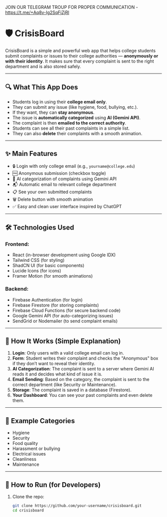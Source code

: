 JOIN OUR TELEGRAM TROUP FOR PROPER COMMUNICATION - https://t.me/+Aq8v-Ig2SqFjZjRl

# 🛡️ CrisisBoard

CrisisBoard is a simple and powerful web app that helps college students submit complaints or issues to their college authorities — **anonymously or with their identity**. It makes sure that every complaint is sent to the right department and is also stored safely.

---

## 🔍 What This App Does

- Students log in using their **college email only**.
- They can submit any issue (like hygiene, food, bullying, etc.).
- If they want, they can **stay anonymous**.
- The issue is **automatically categorized** using **AI (Gemini API)**.
- The complaint is then **emailed to the correct authority**.
- Students can see all their past complaints in a simple list.
- They can also **delete** their complaints with a smooth animation.

---

## ✨ Main Features

- 🔒 Login with only college email (e.g., `yourname@college.edu`)
- 🆓 Anonymous submission (checkbox toggle)
- 🧠 AI categorization of complaints using Gemini API
- 📬 Automatic email to relevant college department
- 📋 See your own submitted complaints
- 🗑️ Delete button with smooth animation
- ✅ Easy and clean user interface inspired by ChatGPT

---

## 🛠️ Technologies Used

### Frontend:
- React (in-browser development using Google IDX)
- Tailwind CSS (for styling)
- ShadCN UI (for basic components)
- Lucide Icons (for icons)
- Framer Motion (for smooth animations)

### Backend:
- Firebase Authentication (for login)
- Firebase Firestore (for storing complaints)
- Firebase Cloud Functions (for secure backend code)
- Google Gemini API (for auto-categorizing issues)
- SendGrid or Nodemailer (to send complaint emails)

---

## 🧠 How It Works (Simple Explanation)

1. **Login**: Only users with a valid college email can log in.
2. **Form**: Student writes their complaint and checks the "Anonymous" box if they don’t want to reveal their identity.
3. **AI Categorization**: The complaint is sent to a server where Gemini AI reads it and decides what kind of issue it is.
4. **Email Sending**: Based on the category, the complaint is sent to the correct department (like Security or Maintenance).
5. **Storage**: The complaint is saved in a database (Firestore).
6. **Your Dashboard**: You can see your past complaints and even delete them.

---

## 🧪 Example Categories

- Hygiene
- Security
- Food quality
- Harassment or bullying
- Electrical issues
- Cleanliness
- Maintenance

---

## 🧾 How to Run (for Developers)

1. Clone the repo:
   ```bash
   git clone https://github.com/your-username/crisisboard.git
   cd crisisboard
